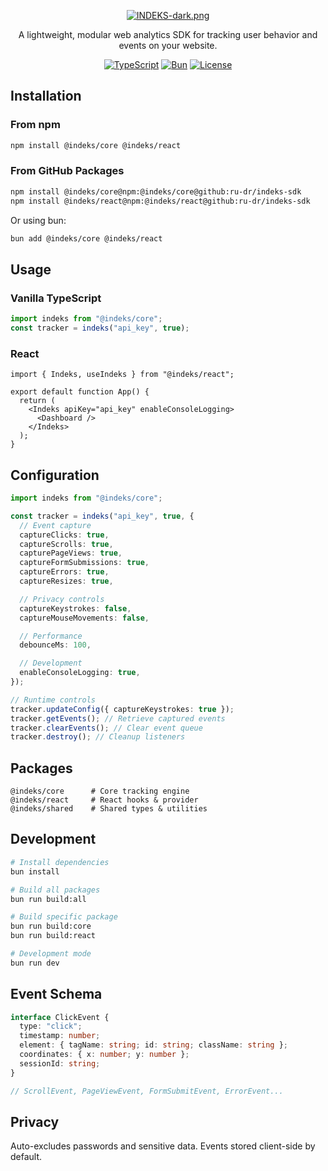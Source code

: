 <div align="center">

[![INDEKS-dark.png](https://i.postimg.cc/V6gwJfqT/INDEKS-dark.png)](https://postimg.cc/jwDm9rkQ)

A lightweight, modular web analytics SDK for tracking user behavior and events on your website.

[![TypeScript](https://img.shields.io/badge/TypeScript-5.0-blue?style=flat-square&logo=typescript)](https://www.typescriptlang.org/)
[![Bun](https://img.shields.io/badge/Bun-1.0-orange?style=flat-square&logo=bun)](https://bun.sh)
[![License](https://img.shields.io/badge/License-MIT-green?style=flat-square)](LICENSE)

</div>

## Installation

### From npm

```bash
npm install @indeks/core @indeks/react
```

### From GitHub Packages

```bash
npm install @indeks/core@npm:@indeks/core@github:ru-dr/indeks-sdk
npm install @indeks/react@npm:@indeks/react@github:ru-dr/indeks-sdk
```

Or using bun:

```bash
bun add @indeks/core @indeks/react
```

## Usage

### Vanilla TypeScript

```typescript
import indeks from "@indeks/core";
const tracker = indeks("api_key", true);
```

### React

```tsx
import { Indeks, useIndeks } from "@indeks/react";

export default function App() {
  return (
    <Indeks apiKey="api_key" enableConsoleLogging>
      <Dashboard />
    </Indeks>
  );
}
```

## Configuration

```typescript
import indeks from "@indeks/core";

const tracker = indeks("api_key", true, {
  // Event capture
  captureClicks: true,
  captureScrolls: true,
  capturePageViews: true,
  captureFormSubmissions: true,
  captureErrors: true,
  captureResizes: true,

  // Privacy controls
  captureKeystrokes: false,
  captureMouseMovements: false,

  // Performance
  debounceMs: 100,

  // Development
  enableConsoleLogging: true,
});

// Runtime controls
tracker.updateConfig({ captureKeystrokes: true });
tracker.getEvents(); // Retrieve captured events
tracker.clearEvents(); // Clear event queue
tracker.destroy(); // Cleanup listeners
```

## Packages

```
@indeks/core      # Core tracking engine
@indeks/react     # React hooks & provider
@indeks/shared    # Shared types & utilities
```

## Development

```bash
# Install dependencies
bun install

# Build all packages
bun run build:all

# Build specific package
bun run build:core
bun run build:react

# Development mode
bun run dev
```

## Event Schema

```typescript
interface ClickEvent {
  type: "click";
  timestamp: number;
  element: { tagName: string; id: string; className: string };
  coordinates: { x: number; y: number };
  sessionId: string;
}

// ScrollEvent, PageViewEvent, FormSubmitEvent, ErrorEvent...
```

## Privacy

Auto-excludes passwords and sensitive data. Events stored client-side by default.
